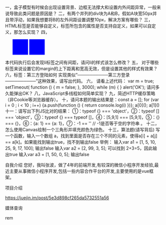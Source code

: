 一，盒子模型有时候会出现设置背景、边框无法撑大和设置内外间距异常，一般来说导致此类问题是原因是？
二，有两个并列的div块为A和B，假如A块宽50px并且带浮动，如果我想要将B的左外间距设置调整10px，解决方案有哪些？
三，HTML标签是否能够自定义，标签所包含的属性是否支持自定义，如果可以自定义，那怎么实现？
四，<style type="text/css">
  	ul{width: 300px; height: 50px;}
  	li{width: 50px;height: 50px;background: blue;display: inline-block; }
</style>
<body>
  <ul>
    <li></li>
    <li></li>
  </ul>
</body>
本代码执行后会发现li标签之间有间距，请问li的样式该怎么修改？
五，	对于哪些标签来说设置它的margin的上下距离和宽高无效，但是设置其他的样式有效果？
六，标签：<span>第三方登陆</span>如何
实现类似“──────────第三方登录──────────”这种效果，请写出代码。
六，	请看上述代码：
var m = true;
setTimeout(
  function () {
    m = false;
  }, 3000);
while (m) { }
alert('OK');
请问多久能弹出OK？
八，JavaScript多线程如何简单实现？
九，简述HTTP缓存策略（非Cookie等浏览器缓存）。
十，请问本题的输出结果是：const a = []; for (var i = 0 ; i < 10 ; i++) {a.push(function () { return console.log(i) })};    a[0]();  a[1]()
十一：请写出下列JS比对的结果：
①：typeof {} === 'object'，②：typeof [] === 'object'，③：typeof {} === typeof []，④：[5,9,1] === [5,9,1]，⑤：{} === {}，⑥：{a: 1} == {a: 1}，⑦：-1 == '' // -1是否等于空的字符串 。
十二，怎么使用Canvas绘制一个三角形并填充颜色为绿色。
十三，算法题(请写背后)
写一个函数，输入一个数组 a，找到里面是否存在三个不同的元素，使得a[i] + a[j] == a[k]。如果能找到输出true，找不到输出false
举例：
输入var a1 = [1, 5, 10, 25, 9, 17, 100];  输出false
输入var a2 = [2, 99, 3, 5];  可以找到 2+3=5，因此输出true
输入var a3 = [1, 50, 0, 5];  输出false

自我介绍
您好，我叫张波，做了4年的前端开发,有较深的微信小程序开发经验,最近主要从事微信小程序开发,包括一些内容合作平台的开发,主要使用的是vue框架。

项目介绍

https://juejin.im/post/5e3d898cf265da5732551a56


媒体查询

rem